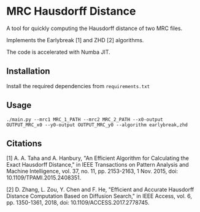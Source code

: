 # MRC Hausdorff Distance
A tool for quickly computing the Hausdorff distance of two MRC files.

Implements the Earlybreak [1] and ZHD [2] algorithms.

The code is accelerated with Numba JIT.

## Installation
Install the required dependencies from `requirements.txt`

## Usage
`./main.py --mrc1 MRC_1_PATH --mrc2 MRC_2_PATH --x0-output OUTPUT_MRC_x0 --y0-output OUTPUT_MRC_y0 --algorithm earlybreak,zhd`

## Citations
[1] A. A. Taha and A. Hanbury, "An Efficient Algorithm for Calculating the Exact Hausdorff Distance," in IEEE Transactions on Pattern Analysis and Machine Intelligence, vol. 37, no. 11, pp. 2153-2163, 1 Nov. 2015, doi: 10.1109/TPAMI.2015.2408351.

[2] D. Zhang, L. Zou, Y. Chen and F. He, "Efficient and Accurate Hausdorff Distance Computation Based on Diffusion Search," in IEEE Access, vol. 6, pp. 1350-1361, 2018, doi: 10.1109/ACCESS.2017.2778745.
